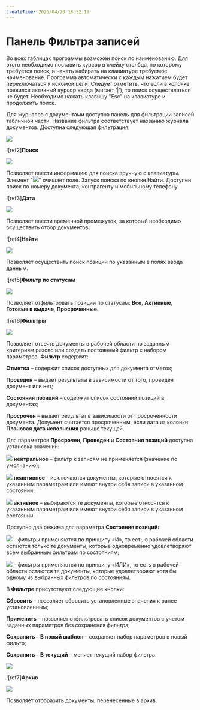 ```yaml
---
createTime: 2025/04/20 18:32:19
---
```

# Панель Фильтра записей

Во всех таблицах программы возможен поиск по наименованию. Для этого необходимо поставить курсор в ячейку столбца, по которому требуется поиск, и начать набирать на клавиатуре требуемое наименование. Программа автоматически с каждым нажатием будет переключаться к искомой цели. Следует отметить, что если в колонке появился активный курсор ввода (мигает ‘|'), то поиск осуществляться не будет. Необходимо нажать клавишу "Esc" на клавиатуре и продолжить поиск.

Для журналов с документами доступна панель для фильтрации записей табличной части. Название фильтра соответствует названию журнала документов. Доступна следующая фильтрация:

![](Aspose.Words.83ab1c44-6b28-430a-a5f2-4d9e6ba1abd4.063.png)

![ref2]**Поиск**

![](Aspose.Words.83ab1c44-6b28-430a-a5f2-4d9e6ba1abd4.064.png)

Позволяет ввести информацию для поиска вручную с клавиатуры. Элемент "![](Aspose.Words.83ab1c44-6b28-430a-a5f2-4d9e6ba1abd4.065.png)" очищает поле. Запуск поиска по кнопке Найти. Доступен поиск по номеру документа, контрагенту и мобильному телефону.

![ref3]**Дата**

![](Aspose.Words.83ab1c44-6b28-430a-a5f2-4d9e6ba1abd4.066.png)

Позволяет ввести временной промежуток, за который необходимо осуществить отбор документов.

![ref4]**Найти**

![](Aspose.Words.83ab1c44-6b28-430a-a5f2-4d9e6ba1abd4.067.png)

Позволяет осуществить поиск позиций по указанным в полях ввода данным.

![ref5]**Фильтр по статусам**

![](Aspose.Words.83ab1c44-6b28-430a-a5f2-4d9e6ba1abd4.068.png)

Позволяет отфильтровать позиции по статусам: **Все**, **Активные**, **Готовые к выдаче**, **Просроченные**.

![ref6]**Фильтры**

![](Aspose.Words.83ab1c44-6b28-430a-a5f2-4d9e6ba1abd4.069.png)

Позволяет отсеять документы в рабочей области по заданным критериям разово или создать постоянный фильтр с набором параметров. **Фильтр** содержит:

**Отметка** – содержит список доступных для документа отметок;

**Проведен** – выдает результаты в зависимости от того, проведен документ или нет;

**Состояния позиций** – содержит список состояний позиций в документах;

**Просрочен** – выдает результат в зависимости от просроченности документа. Документ считается просроченным, если дата из колонки **Плановая дата исполнения** раньше текущей.

Для параметров **Просрочен**, **Проведен** и **Состояния позиций** доступна установка значений:

![](Aspose.Words.83ab1c44-6b28-430a-a5f2-4d9e6ba1abd4.070.png) **нейтральное** – фильтр к записям не применяется (значение по умолчанию);

![](Aspose.Words.83ab1c44-6b28-430a-a5f2-4d9e6ba1abd4.071.png) **неактивное** – исключаются документы, которые относятся к указанным параметрам или имеют внутри себя записи в указанном состоянии;

![](Aspose.Words.83ab1c44-6b28-430a-a5f2-4d9e6ba1abd4.072.png) **активное** – выбираются те документы, которые относятся к указанным параметрам или имеют внутри себя записи в указанном состоянии.

Доступно два режима для параметра **Состояния позиций:**

![](Aspose.Words.83ab1c44-6b28-430a-a5f2-4d9e6ba1abd4.073.png) – фильтры применяются по принципу «И», то есть в рабочей области остаются только те документы, которые одновременно удовлетворяют всем выбранным фильтрам по состояниям;

![](Aspose.Words.83ab1c44-6b28-430a-a5f2-4d9e6ba1abd4.074.png) – фильтры применяются по принципу «ИЛИ», то есть в рабочей области остаются те документы, которые удовлетворяют хотя бы одному из выбранных фильтров по состояниям.

В **Фильтре** присутствуют следующие кнопки:

**Сбросить** – позволяет сбросить установленные значения к ранее установленным;

**Применить** – позволяет отфильтровать список документов с учетом заданных параметров без сохранения фильтра;

**Сохранить – В новый шаблон** – сохраняет набор параметров в новый фильтр;

**Сохранить – В текущий** – меняет текущий набор фильтра.

![](Aspose.Words.83ab1c44-6b28-430a-a5f2-4d9e6ba1abd4.075.png)

![ref7]**Архив**

![](Aspose.Words.83ab1c44-6b28-430a-a5f2-4d9e6ba1abd4.076.png)

Позволяет отобразить документы, перенесенные в архив.